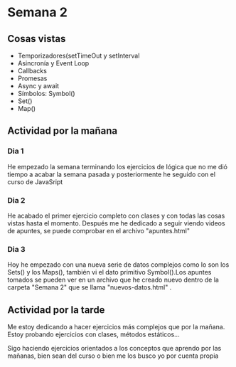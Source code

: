 # Semana 2
## Cosas vistas
<ul>
  <li>Temporizadores(setTimeOut y setInterval</li>
  <li>Asincronía y Event Loop</li>
  <li>Callbacks</li>
  <li>Promesas</li>
  <li>Async y await</li>
  <li>Símbolos: Symbol()</li>
  <li>Set()</li>
  <li>Map()</li>
</ul>

## Actividad por la mañana
  ### Dia 1
  <p>He empezado la semana terminando los ejercicios de lógica que no me dió tiempo a acabar la semana pasada y posteriormente he seguido con el curso de JavaSript</p>
  
  ### Dia 2
  
  <p>He acabado el primer ejercicio completo con clases y con todas las cosas vistas hasta el momento. Después me he dedicado a seguir viendo videos de apuntes, se puede comprobar en el archivo "apuntes.html"</p>
  
  ### Dia 3
  
  <p>Hoy he empezado con una nueva serie de datos complejos como lo son los Sets() y los Maps(), también vi el dato primitivo Symbol().Los apuntes tomados se pueden ver en un archivo que he creado nuevo dentro de la carpeta "Semana 2" que se llama "nuevos-datos.html" .</p>

  ## Actividad por la tarde
  <p>Me estoy dedicando a hacer ejercicios más complejos que por la mañana. Estoy probando ejercicios con clases, métodos estáticos...</p>
  <p>Sigo haciendo ejercicios orientados a los conceptos que aprendo por las mañanas, bien sean del curso o bien me los busco yo por cuenta propia</p>
